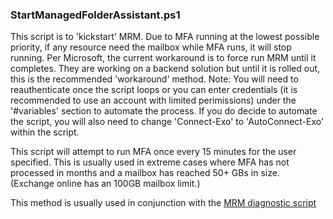 ### StartManagedFolderAssistant.ps1

This script is to 'kickstart' MRM. Due to MFA running at the lowest possible priority, 
if any resource need the mailbox while MFA runs, it will stop running. Per Microsoft, the current workaround is 
to force run MRM until it completes. They are working on a backend solution but until it is rolled out, this is the recommended 'workaround' method.
Note:
You will need to reauthenticate once the script loops or you can enter credentials (it is recommended to use an account with
limited perimissions) under the '#variables' section to automate the process. If you do decide to automate the script, 
you will also need to change 'Connect-Exo' to 'AutoConnect-Exo' within the script.

This script will attempt to run MFA once every 15 minutes for the user specified. This is usually used in extreme cases where MFA has not processed in months and a mailbox has reached 50+ GBs in size. (Exchange online has an 100GB mailbox limit.)

This method is usually used in conjunction with the [MRM diagnostic script](https://gallery.technet.microsoft.com/office/Powershell-script-to-2489e63b)
